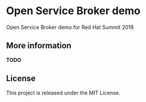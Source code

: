# Open Service Broker demo

Open Service Broker demo for Red Hat Summit 2018

## More information

**TODO**

## License

This project is released under the MIT License.